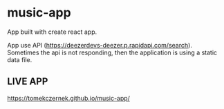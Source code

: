 # music-app

App built with create react app.

App use API (https://deezerdevs-deezer.p.rapidapi.com/search).
Sometimes the api is not responding, then the application is using a static data file.

## LIVE APP
https://tomekczernek.github.io/music-app/
